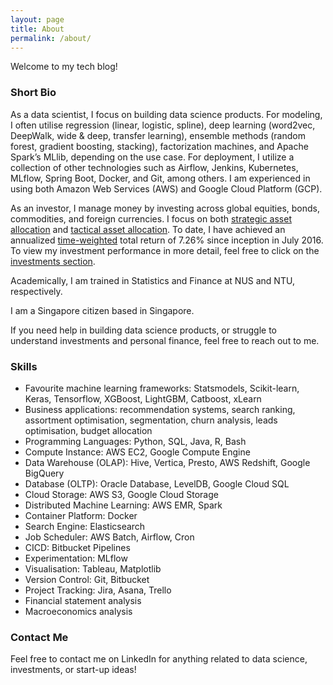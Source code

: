 ```yaml
---
layout: page
title: About
permalink: /about/
---
```


Welcome to my tech blog!

### Short Bio

As a data scientist, I focus on building data science products. For modeling, I often utilise regression (linear, logistic, spline), deep learning (word2vec, DeepWalk, wide & deep, transfer learning), ensemble methods (random forest, gradient boosting, stacking), factorization machines, and Apache Spark’s MLlib, depending on the use case. For deployment, I utilize a collection of other technologies such as Airflow, Jenkins, Kubernetes, MLflow, Spring Boot, Docker, and Git, among others. I am experienced in using both Amazon Web Services (AWS) and Google Cloud Platform (GCP).

As an investor, I manage money by investing across global equities, bonds, commodities, and foreign currencies. I focus on both [strategic asset allocation](https://www.investopedia.com/terms/s/strategicassetallocation.asp) and [tactical asset allocation](https://www.investopedia.com/terms/t/tacticalassetallocation.asp). To date, I have achieved an annualized [time-weighted](https://www.investopedia.com/terms/t/time-weightedror.asp) total return of 7.26% since inception in July 2016. To view my investment performance in more detail, feel free to click on the [investments section](https://wngaw.github.io/investments).

Academically, I am trained in Statistics and Finance at NUS and NTU, respectively.

I am a Singapore citizen based in Singapore.

If you need help in building data science products, or struggle to understand investments and personal finance, feel free to reach out to me.

### Skills

- Favourite machine learning frameworks: Statsmodels, Scikit-learn, Keras, Tensorflow, XGBoost, LightGBM, Catboost, xLearn
- Business applications: recommendation systems, search ranking, assortment optimisation, segmentation, churn analysis, leads optimisation, budget allocation
- Programming Languages: Python, SQL, Java, R, Bash
- Compute Instance: AWS EC2, Google Compute Engine
- Data Warehouse (OLAP): Hive, Vertica, Presto, AWS Redshift, Google BigQuery
- Database (OLTP): Oracle Database, LevelDB, Google Cloud SQL
- Cloud Storage: AWS S3, Google Cloud Storage
- Distributed Machine Learning: AWS EMR, Spark
- Container Platform: Docker
- Search Engine: Elasticsearch
- Job Scheduler: AWS Batch, Airflow, Cron
- CICD: Bitbucket Pipelines
- Experimentation: MLflow
- Visualisation: Tableau, Matplotlib
- Version Control: Git, Bitbucket
- Project Tracking: Jira, Asana, Trello
- Financial statement analysis
- Macroeconomics analysis

### Contact Me

Feel free to contact me on LinkedIn for anything related to data science, investments, or start-up ideas!

